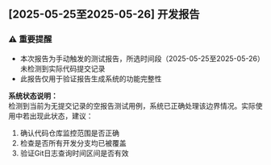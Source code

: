 ## [2025-05-25至2025-05-26] 开发报告

### ⚠️ 重要提醒
- 本次报告为手动触发的测试报告，所选时间段（2025-05-25至2025-05-26）未检测到实际代码提交记录
- 此报告仅用于验证报告生成系统的功能完整性

**系统状态说明：**  
检测到当前为无提交记录的空报告测试用例，系统已正确处理该边界情况。实际使用中若出现此状态，建议：  
1. 确认代码仓库监控范围是否正确  
2. 检查是否所有开发分支均已被覆盖  
3. 验证Git日志查询时间区间是否有效
